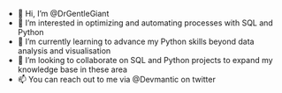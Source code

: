 - 👋 Hi, I’m @DrGentleGiant
- 👀 I’m interested in optimizing and automating processes with SQL and Python
- 🌱 I’m currently learning to advance my Python skills beyond data analysis and visualisation 
- 💞️ I’m looking to collaborate on SQL and Python projects to expand my knowledge base in these area
- 📫 You can reach out to me via @Devmantic on twitter
